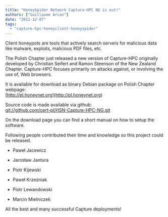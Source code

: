 ```yaml
---
title: "HoneySpider Network Capture-HPC NG is out!"
authors: ["Guillaume Arcas"]
date: "2011-12-07"
tags: 
  - "capture-hpc-honeyclient-honeyspider"
---
```


Client honeypots are tools that actively search servers for malicious data like malware, exploits, malicious PDF files, etc.  
  
The Polish Chapter just released a new version of Capture-HPC originally developed by Christian Seifert and Ramon Steenson of the New Zealand Chapter. Capture-HPC focuses primarily on attacks against, or involving the use of, Web browsers.  
  
It is available for download as binary Debian package on Polish Chapter webpage:  
[http://pl.honeynet.org](http://pl.honeynet.org)  
  
Source code is made available via github:  
[git://github.com/cert-pl/HSN-Capture-HPC-NG.git](git://github.com/cert-pl/HSN-Capture-HPC-NG.git)  
  
On the download page you can find a short manual on how to setup the software.  
  
Following people contributed their time and knowledge so this project could be released.  

  
- Paweł Jacewicz
  
- Jarosław Jantura
  
- Piotr Kijewski
  
- Paweł Krześniak
  
- Piotr Lewandowski
  
- Marcin Mielniczek
  

  
  
All the best and many successful Capture deployments!
